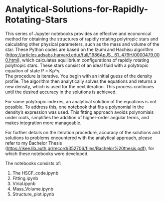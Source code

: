 # Analytical-Solutions-for-Rapidly-Rotating-Stars

This series of Jupyter notebooks provides an effective and economical method for obtaining the structures of rapidly rotating polytropic stars and calculating other physical parameters, such as the mass and volume of the star. 
These Python codes are based on the Izumi and Hachisu algorithm (https://articles.adsabs.harvard.edu//full/1986ApJS...61..479H/0000479.000.html), which calculates equilibrium configurations of rapidly rotating polytropic stars. 
These stars consist of an ideal fluid with a polytropic equation of state P = Kρ^γ.  
The procedure is iterative. You begin with an initial guess of the density profile. The algorithm then analytically solves the equations and returns a new density, which is used for the next iteration. This process continues 
until the desired accuracy in the solutions is achieved.

For some polytropic indexes, an analytical solution of the equations is not possible. To address this, one notebook that fits a polynomial in the density’s expression was used. This fitting approach avoids polynomials under roots, 
simplifies the addition of higher-order angular terms, and makes integration more manageable.

For further details on the iteration procedure, accuracy of the solutions and solutions to problems encountered with the analytical approach, please refer to my Bachelor Thesis 
(https://ikee.lib.auth.gr/record/352706/files/Bachelor%20thesis.pdf), for which these notebooks were developed.

The notebooks consists of:

1. The HSCF_code.ipynb
2. Fitting.ipynb
3. Virial.ipynb
4. Mass_Volume.ipynb
5. Structure_plot.ipynb
